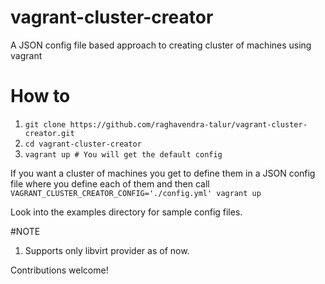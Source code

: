 # vagrant-cluster-creator
A JSON config file based approach to creating cluster of machines using vagrant

# How to
1. `git clone https://github.com/raghavendra-talur/vagrant-cluster-creator.git`
2. `cd vagrant-cluster-creator`
3. `vagrant up # You will get the default config`

If you want a cluster of machines you get to define them in a JSON config file where you define each of them and then call
`VAGRANT_CLUSTER_CREATOR_CONFIG='./config.yml' vagrant up`

Look into the examples directory for sample config files.

#NOTE
1. Supports only libvirt provider as of now.

Contributions welcome!




